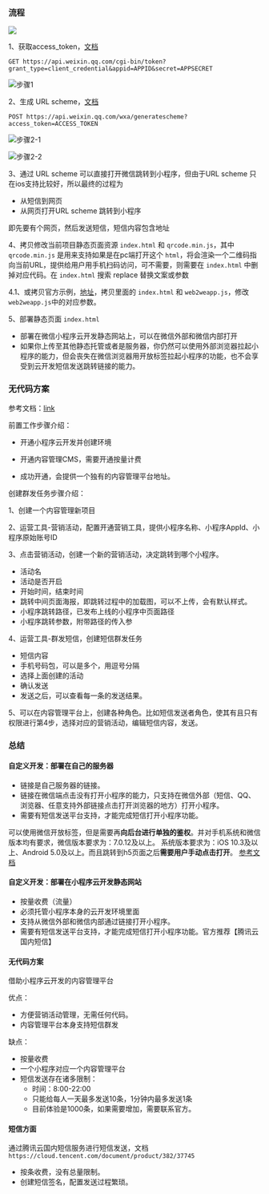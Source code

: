 ### 流程

![](./images/5.jpg)

1、获取access_token，[文档](https://developers.weixin.qq.com/miniprogram/dev/api-backend/open-api/access-token/auth.getAccessToken.html)

```
GET https://api.weixin.qq.com/cgi-bin/token?grant_type=client_credential&appid=APPID&secret=APPSECRET
```

![步骤1](./images/1.jpg)


2、生成 URL scheme，[文档](https://developers.weixin.qq.com/miniprogram/dev/api-backend/open-api/url-scheme/urlscheme.generate.html)

```
POST https://api.weixin.qq.com/wxa/generatescheme?access_token=ACCESS_TOKEN
```

![步骤2-1](./images/2.jpg)


![步骤2-2](./images/3.jpg)


3、通过 URL scheme  可以直接打开微信跳转到小程序，但由于URL scheme 只在ios支持比较好，所以最终的过程为

+ 从短信到网页
+ 从网页打开URL scheme 跳转到小程序

即先要有个网页，然后发送短信，短信内容包含地址

4、拷贝修改当前项目静态页面资源 `index.html` 和 `qrcode.min.js`，其中`qrcode.min.js` 是用来支持如果是在pc端打开这个 `html`，将会渲染一个二维码指向当前URL，提供给用户用手机扫码访问，可不需要，则需要在 `index.html` 中删掉对应代码。在 `index.html` 搜索 replace 替换文案或参数

4.1、或拷贝官方示例，[地址](https://github.com/TCloudBase/WXSEVER-SMS)，拷贝里面的 `index.html` 和 `web2weapp.js`，修改`web2weapp.js`中的对应参数。

5、部署静态页面 `index.html`

+ 部署在微信小程序云开发静态网站上，可以在微信外部和微信内部打开
+ 如果你上传至其他静态托管或者是服务器，你仍然可以使用外部浏览器拉起小程序的能力，但会丧失在微信浏览器用开放标签拉起小程序的功能，也不会享受到云开发短信发送跳转链接的能力。

### 无代码方案

参考文档：[link](https://developers.weixin.qq.com/community/develop/doc/0006ec98c84e10cfba8b20fbc56009?highLine=%25E4%25BA%2591%25E5%25BC%2580%25E5%258F%2591%25E7%259F%25AD%25E4%25BF%25A1%25E8%25B7%25B3%25E5%25B0%258F%25E7%25A8%258B%25E5%25BA%258F)

前置工作步骤介绍：

+ 开通小程序云开发并创建环境

+ 开通内容管理CMS，需要开通按量计费

+ 成功开通，会提供一个独有的内容管理平台地址。

创建群发任务步骤介绍：

1、创建一个内容管理新项目

2、运营工具-营销活动，配置开通营销工具，提供小程序名称、小程序AppId、小程序原始账号ID

3、点击营销活动，创建一个新的营销活动，决定跳转到哪个小程序。
  + 活动名
  + 活动是否开启
  + 开始时间，结束时间
  + 跳转中间页面海报，即跳转过程中的加载图，可以不上传，会有默认样式。
  + 小程序跳转路径，已发布上线的小程序中页面路径
  + 小程序跳转参数，附带路径的传入参

4、运营工具-群发短信，创建短信群发任务
  + 短信内容
  + 手机号码包，可以是多个，用逗号分隔
  + 选择上面创建的活动
  + 确认发送
  + 发送之后，可以查看每一条的发送结果。

5、可以在内容管理平台上，创建各种角色。比如短信发送者角色，使其有且只有权限进行第4步，选择对应的营销活动，编辑短信内容，发送。

### 总结

#### 自定义开发：部署在自己的服务器

+ 链接是自己服务器的链接。
+ 链接在微信端点击没有打开小程序的能力，只支持在微信外部（短信、QQ、浏览器、任意支持外部链接点击打开浏览器的地方）打开小程序。
+ 需要有短信发送平台支持，才能完成短信打开小程序功能。

可以使用微信开放标签，但是需要再**向后台进行单独的鉴权**。并对手机系统和微信版本均有要求，微信版本要求为：7.0.12及以上。 系统版本要求为：iOS 10.3及以上、Android 5.0及以上。而且跳转到h5页面之后**需要用户手动点击打开**。 [参考文档](./wexin-open-tag.md)

#### 自定义开发：部署在小程序云开发静态网站

+ 按量收费（流量）
+ 必须托管小程序本身的云开发环境里面
+ 支持从微信外部和微信内部通过链接打开小程序。
+ 需要有短信发送平台支持，才能完成短信打开小程序功能。官方推荐【腾讯云国内短信】

#### 无代码方案

借助小程序云开发的内容管理平台

优点：

+ 方便营销活动管理，无需任何代码。
+ 内容管理平台本身支持短信群发
  
缺点：

+ 按量收费
+ 一个小程序对应一个内容管理平台
+ 短信发送存在诸多限制：
  + 时间：8:00-22:00
  + 只能给每人一天最多发送10条，1分钟内最多发送1条
  + 目前体验是1000条，如果需要增加，需要联系官方。

#### 短信方面

通过腾讯云国内短信服务进行短信发送，文档`https://cloud.tencent.com/document/product/382/37745`
+ 按条收费，没有总量限制。
+ 创建短信签名，配置发送过程繁琐。
